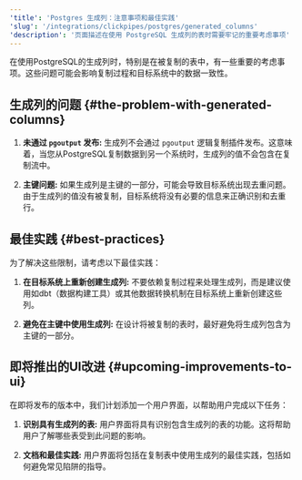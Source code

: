 ```yaml
---
'title': 'Postgres 生成列：注意事项和最佳实践'
'slug': '/integrations/clickpipes/postgres/generated_columns'
'description': '页面描述在使用 PostgreSQL 生成列的表时需要牢记的重要考虑事项'
---
```




在使用PostgreSQL的生成列时，特别是在被复制的表中，有一些重要的考虑事项。这些问题可能会影响复制过程和目标系统中的数据一致性。

## 生成列的问题 {#the-problem-with-generated-columns}

1. **未通过 `pgoutput` 发布:** 生成列不会通过 `pgoutput` 逻辑复制插件发布。这意味着，当您从PostgreSQL复制数据到另一个系统时，生成列的值不会包含在复制流中。

2. **主键问题:** 如果生成列是主键的一部分，可能会导致目标系统出现去重问题。由于生成列的值没有被复制，目标系统将没有必要的信息来正确识别和去重行。

## 最佳实践 {#best-practices}

为了解决这些限制，请考虑以下最佳实践：

1. **在目标系统上重新创建生成列:** 不要依赖复制过程来处理生成列，而是建议使用如dbt（数据构建工具）或其他数据转换机制在目标系统上重新创建这些列。

2. **避免在主键中使用生成列:** 在设计将被复制的表时，最好避免将生成列包含为主键的一部分。

## 即将推出的UI改进 {#upcoming-improvements-to-ui}

在即将发布的版本中，我们计划添加一个用户界面，以帮助用户完成以下任务：

1. **识别具有生成列的表:** 用户界面将具有识别包含生成列的表的功能。这将帮助用户了解哪些表受到此问题的影响。

2. **文档和最佳实践:** 用户界面将包括在复制表中使用生成列的最佳实践，包括如何避免常见陷阱的指导。
